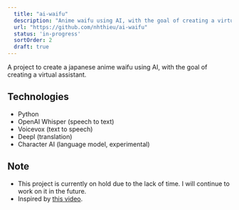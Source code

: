 ```yaml
---
  title: "ai-waifu"
  description: "Anime waifu using AI, with the goal of creating a virtual assistant."
  url: "https://github.com/nhthieu/ai-waifu"
  status: 'in-progress'
  sortOrder: 2
  draft: true
---
```


A project to create a japanese anime waifu using AI, with the goal of creating a virtual assistant.

## Technologies

- Python
- OpenAI Whisper (speech to text)
- Voicevox (text to speech)
- Deepl (translation)
- Character AI (language model, experimental)

## Note

- This project is currently on hold due to the lack of time. I will continue to work on it in the future.
- Inspired by [this video](https://www.youtube.com/watch?v=dKFnJCtcfMk).
